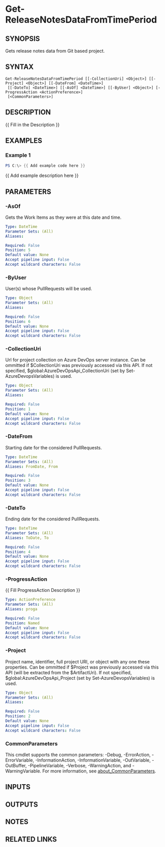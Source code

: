 ﻿---
external help file: AzureDevOpsApi-help.xml
Module Name: AzureDevOpsApi
online version:
schema: 2.0.0
---

# Get-ReleaseNotesDataFromTimePeriod

## SYNOPSIS
Gets release notes data from Git based project.

## SYNTAX

```
Get-ReleaseNotesDataFromTimePeriod [[-CollectionUri] <Object>] [[-Project] <Object>] [[-DateFrom] <DateTime>]
 [[-DateTo] <DateTime>] [[-AsOf] <DateTime>] [[-ByUser] <Object>] [-ProgressAction <ActionPreference>]
 [<CommonParameters>]
```

## DESCRIPTION
{{ Fill in the Description }}

## EXAMPLES

### Example 1
```powershell
PS C:\> {{ Add example code here }}
```

{{ Add example description here }}

## PARAMETERS

### -AsOf
Gets the Work Items as they were at this date and time.

```yaml
Type: DateTime
Parameter Sets: (All)
Aliases:

Required: False
Position: 5
Default value: None
Accept pipeline input: False
Accept wildcard characters: False
```

### -ByUser
User(s) whose PullRequests will be used.

```yaml
Type: Object
Parameter Sets: (All)
Aliases:

Required: False
Position: 6
Default value: None
Accept pipeline input: False
Accept wildcard characters: False
```

### -CollectionUri
Url for project collection on Azure DevOps server instance.
Can be ommitted if $CollectionUri was previously accessed via this API.
If not specified, $global:AzureDevOpsApi_CollectionUri (set by Set-AzureDevopsVariables) is used.

```yaml
Type: Object
Parameter Sets: (All)
Aliases:

Required: False
Position: 1
Default value: None
Accept pipeline input: False
Accept wildcard characters: False
```

### -DateFrom
Starting date for the considered PullRequests.

```yaml
Type: DateTime
Parameter Sets: (All)
Aliases: FromDate, From

Required: False
Position: 3
Default value: None
Accept pipeline input: False
Accept wildcard characters: False
```

### -DateTo
Ending date for the considered PullRequests.

```yaml
Type: DateTime
Parameter Sets: (All)
Aliases: ToDate, To

Required: False
Position: 4
Default value: None
Accept pipeline input: False
Accept wildcard characters: False
```

### -ProgressAction
{{ Fill ProgressAction Description }}

```yaml
Type: ActionPreference
Parameter Sets: (All)
Aliases: proga

Required: False
Position: Named
Default value: None
Accept pipeline input: False
Accept wildcard characters: False
```

### -Project
Project name, identifier, full project URI, or object with any one
these properties.
Can be ommitted if $Project was previously accessed via this API (will be extracted from the $ArtifactUri).
If not specified, $global:AzureDevOpsApi_Project (set by Set-AzureDevopsVariables) is used.

```yaml
Type: Object
Parameter Sets: (All)
Aliases:

Required: False
Position: 2
Default value: None
Accept pipeline input: False
Accept wildcard characters: False
```

### CommonParameters
This cmdlet supports the common parameters: -Debug, -ErrorAction, -ErrorVariable, -InformationAction, -InformationVariable, -OutVariable, -OutBuffer, -PipelineVariable, -Verbose, -WarningAction, and -WarningVariable. For more information, see [about_CommonParameters](http://go.microsoft.com/fwlink/?LinkID=113216).

## INPUTS

## OUTPUTS

## NOTES

## RELATED LINKS
